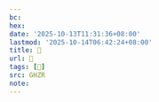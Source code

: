 ```yaml
---
bc:
hex:
date: '2025-10-13T11:31:36+08:00'
lastmod: '2025-10-14T06:42:24+08:00'
title: 󰪄
url: 󰪄
tags: [𧟙]
src: GHZR
note:
---
```

